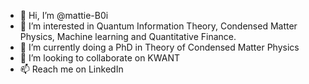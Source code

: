 - 👋 Hi, I’m @mattie-B0i
- 👀 I’m interested in Quantum Information Theory, Condensed Matter Physics, Machine learning and Quantitative Finance.
- 🌱 I’m currently doing a PhD in Theory of Condensed Matter Physics
- 💞️ I’m looking to collaborate on KWANT
- 📫 Reach me on LinkedIn

<!---
mattie-B0i/mattie-B0i is a ✨ special ✨ repository because its `README.md` (this file) appears on your GitHub profile.
You can click the Preview link to take a look at your changes.
--->
